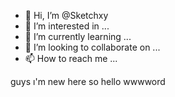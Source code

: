 - 👋 Hi, I’m @Sketchxy
- 👀 I’m interested in ...
- 🌱 I’m currently learning ...
- 💞️ I’m looking to collaborate on ...
- 📫 How to reach me ...

<!---
Sketchxy/Sketchxy is a ✨ special ✨ repository because its `README.md` (this file) appears on your GitHub profile.
You can click the Preview link to take a look at your changes.
--->

guys ı'm new here so hello wwwword

